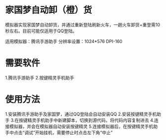 # 家国梦自动卸（橙）货

模拟器实现家国梦自动卸货，并通过重新登陆刷新火车，一趟火车卸货+重登需10秒左右。目前可能仅适用于QQ登陆。

适用模拟器：腾讯手游助手
分辨率设置：1024*576 DPI-160

# 需要软件
1.腾讯手游助手
2.按键精灵手机助手

# 使用方法
1.安装腾讯手游助手及家国梦，通过QQ登陆会自动安装QQ
2.安装按键精灵手机助手
3.在按键精灵手机助手中新建脚本，切换到源代码，将代码内容复制进去
4.连接模拟器，并会在模拟器自动安装按键精灵
5.连接模拟器后，在按键精灵手机助手中点击“调试”开始挂机，需要停止时点击左下角“中止”
